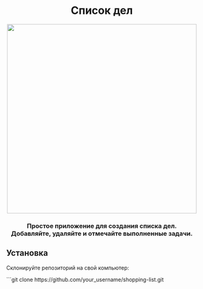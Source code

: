 <h1 align="center">Список дел</h1>
<div align="center">
<a href="https://app-to-do-list-app.netlify.app/" target="_blank"><img align="center" src="https://i.ibb.co/X2R3s0x/2023-12-17-161412.png" height="500"/></a> 
</div>
<h3 align="center">Простое приложение для создания списка дел. Добавляйте, удаляйте и отмечайте выполненные задачи.</h3>
<h2>Установка</h2>
<p>Склонируйте репозиторий на свой компьютер:</p>
```git clone https://github.com/your_username/shopping-list.git